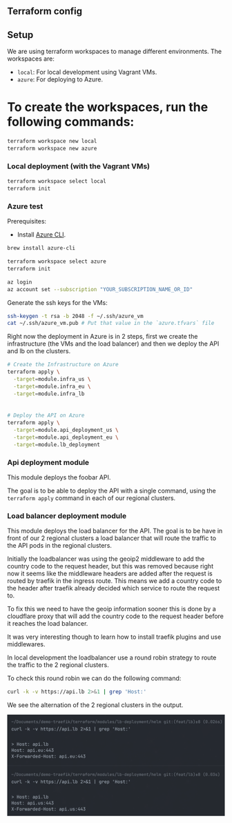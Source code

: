 ## Terraform config

## Setup

We are using terraform workspaces to manage different environments. The workspaces are:
- `local`: For local development using Vagrant VMs.
- `azure`: For deploying to Azure.

# To create the workspaces, run the following commands:

```bash
terraform workspace new local
terraform workspace new azure
```

### Local deployment (with the Vagrant VMs) 
```bash
terraform workspace select local
terraform init
```

### Azure test

Prerequisites:
- Install [Azure CLI](https://docs.microsoft.com/en-us/cli/azure/install-azure-cli).
```bash
brew install azure-cli
```
```bash
terraform workspace select azure
terraform init
```
```bash
az login
az account set --subscription "YOUR_SUBSCRIPTION_NAME_OR_ID"
```

Generate the ssh keys for the VMs:

```bash
ssh-keygen -t rsa -b 2048 -f ~/.ssh/azure_vm
cat ~/.ssh/azure_vm.pub # Put that value in the `azure.tfvars` file
```

Right now the deployment in Azure is in 2 steps, first we create the infrastructure (the VMs and the load balancer) and then we deploy the API and lb on the clusters.

```bash
# Create the Infrastructure on Azure
terraform apply \
  -target=module.infra_us \
  -target=module.infra_eu \
  -target=module.infra_lb


# Deploy the API on Azure
terraform apply \
  -target=module.api_deployment_us \
  -target=module.api_deployment_eu \
  -target=module.lb_deployment
```

### Api deployment module
This module deploys the foobar API.

The goal is to be able to deploy the API with a single command, using the `terraform apply` command in each of our regional clusters.

### Load balancer deployment module
This module deploys the load balancer for the API.
The goal is to be have in front of our 2 regional clusters a load balancer that will route the traffic to the API pods in the regional clusters.

Initially the loadbalancer was using the geoip2 middleware to add the country code to the request header, but this was removed because right now it seems like the middleware headers are added after the request is routed by traefik in the ingress route. This means we add a country code to the header after traefik already decided which service to route the request to.

To fix this we need to have the geoip information sooner this is done by a cloudflare proxy that will add the country code to the request header before it reaches the load balancer.

It was very interesting though to learn how to install traefik plugins and use middlewares.

In local development the loadbalancer use a round robin strategy to route the traffic to the 2 regional clusters.

To check this round robin we can do the following command:

```bash
curl -k -v https://api.lb 2>&1 | grep 'Host:'
```

We see the alternation of the 2 regional clusters in the output.

![alt text](./assets/roundrobin.png "Round Robin")